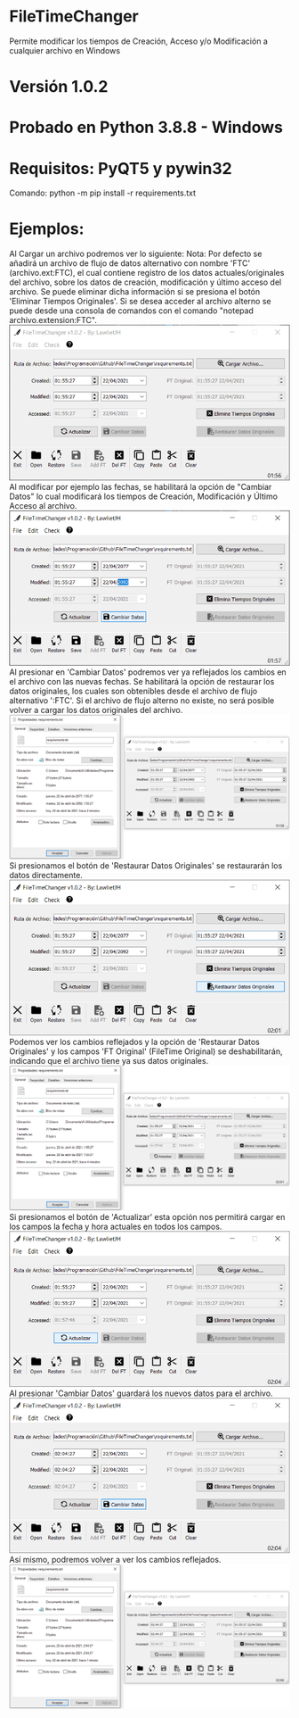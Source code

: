 # FileTimeChanger
 Permite modificar los tiempos de Creación, Acceso y/o Modificación a cualquier archivo en Windows
# Versión 1.0.2
# Probado en Python 3.8.8 - Windows
# Requisitos: PyQT5 y pywin32
Comando: python -m pip install -r requirements.txt

# Ejemplos:
Al Cargar un archivo podremos ver lo siguiente:
Nota: Por defecto se añadirá un archivo de flujo de datos alternativo con nombre 'FTC' (archivo.ext:FTC), el cual contiene registro de los datos actuales/originales del archivo, sobre los datos de creación, modificación y último acceso del archivo. Se puede eliminar dicha información si se presiona el botón 'Eliminar Tiempos Originales'. Si se desea acceder al archivo alterno se puede desde una consola de comandos con el comando "notepad archivo.extension:FTC".
![Capture01](images/FileTimeChanger-v1.0.2-01.png "Captura 01")
Al modificar por ejemplo las fechas, se habilitará la opción de "Cambiar Datos" lo cual modificará los tiempos de Creación, Modificación y Último Acceso al archivo.
![Capture02](images/FileTimeChanger-v1.0.2-02.png "Captura 02")
Al presionar en 'Cambiar Datos' podremos ver ya reflejados los cambios en el archivo con las nuevas fechas. Se habilitará la opción de restaurar los datos originales, los cuales son obtenibles desde el archivo de flujo alternativo ':FTC'. Si el archivo de flujo alterno no existe, no será posible volver a cargar los datos originales del archivo.
![Capture03](images/FileTimeChanger-v1.0.2-03.png "Captura 03")
Si presionamos el botón de 'Restaurar Datos Originales' se restaurarán los datos directamente.
![Capture04](images/FileTimeChanger-v1.0.2-04.png "Captura 04")
Podemos ver los cambios reflejados y la opción de 'Restaurar Datos Originales' y los campos 'FT Original' (FileTime Original) se deshabilitarán, indicando que el archivo tiene ya sus datos originales.
![Capture05](images/FileTimeChanger-v1.0.2-05.png "Captura 05")
Si presionamos el botón de 'Actualizar' esta opción nos permitirá cargar en los campos la fecha y hora actuales en todos los campos.
![Capture06](images/FileTimeChanger-v1.0.2-06.png "Captura 06")
Al presionar 'Cambiar Datos' guardará los nuevos datos para el archivo.
![Capture07](images/FileTimeChanger-v1.0.2-07.png "Captura 07")
Así mismo, podremos volver a ver los cambios reflejados.
![Capture08](images/FileTimeChanger-v1.0.2-08.png "Captura 08")
